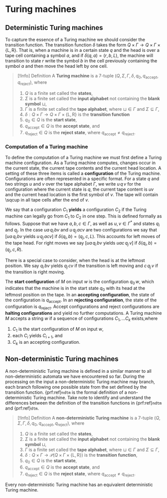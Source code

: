 # Turing machines

## Deterministic Turing machines

To capture the essence of a Turing machine we should consider the transition function. The transition function $\delta$ takes the form $Q \times \Gamma \rightarrow Q \times \Gamma \times \{\text{L},\text{R}\}$. That is, when a machine is in a certain state $q$ and the head is over a tape cell containing a symbol $a$, and if $\delta(q,a) = (r, b, L)$, the machine will transition to state $r$ write the symbol $b$ in the cell previously containing the symbol $a$ and then move the head left by one cell.

> [!Info] Definition
> A **Turing machine** is a 7-tuple $(Q,\Sigma, \Gamma, \delta, q_0, q_\text{accept}, q_\text{reject})$, where
> 1. $Q$ is a finite set called the **states**,
> 2. $\Sigma$ is a finite set called the **input alphabet** not containing the **blank symbol** $\sqcup$,
> 3. $\Gamma$ is a finite set called the **tape alphabet**, where $\sqcup \in \Gamma \text{ and } \Sigma \subseteq \Gamma$,
> 4. $\delta : Q \times \Gamma \rightarrow Q \times \Gamma \times \{\text{L},\text{R}\}$ is the **transition function**
> 5. $q_0 \in Q$ is the **start state**,
> 6. $q_\text{accept} \in Q$ is the **accept state**, and 
> 7. $q_\text{reject} \in Q$ is the **reject state**, where $q_\text{accept} \not=q_\text{reject}$.
   
### Computation of a Turing machine

To define the computation of a Turing machine we must first define a Turing machine configuration. As a Turing machine computes, changes occur in the current state, the current tape contents and the current head location. A setting of these three items is called a **configuration** of the Turing machine. Configurations are often represented in a specific format. For a state $q$ and two strings $u$ and $v$ over the tape alphabet $\Gamma$, we write $u\,q\,v$ for the configuration where the current state is $q$, the current tape content is $uv$ and the current head location is the first symbol of $v$. The tape will contain \sqcup in all tape cells after the end of $v$.

We say that a configuration $C_1$ **yields** a configuration $C_2$ if the Turing machine can legally go from $C_1$ to $C_2$ in one step. This is defined formally as follows. Suppose that we have $a,b, c \in \Gamma$, as well as $u, v \in \Gamma^*$ and states $q_i$ and $q_j$. In the case $ua\,q_i\, bv$ and $u\, q_j \, acv$ are two configurations we say that $[ua\,q_i\, bv \text{ yields } u\, q_j \, acv]$
if $\delta(q_i, b) = (q_j, c, L)$. This accounts for left moves of the tape head. For right moves we say
$[ua\,q_i\, bv \text{ yields } uac\, q_j \, v]$
if $\delta(q_i, b) = (q_j, c, R)$.

There is a special case to consider, when the head is at the leftmost position. We say $q_i \,bv$ yields $q_j \, cv$ if the transition is left moving and $c\, q_j \, v$ if the transition is right moving.

The **start configuration** of $M$ on input $w$ is the configuration $q_0 \, w$, which indicates that the machine is in the start state $q_0$ with its head at the leftmost position on the tape. In an **accepting configuration**, the state of the configuration is $q_{\text{accept}}$. In an **rejecting configuration**, the state of the configuration is $q_{\text{reject}}$. Accept configurations and reject configurations are **halting configurations** and yield no further computations. A Turing machine $M$ accepts a string $w$ if a sequence of configurations $C_1, \ldots C_k$ exists,where

1. $C_1$ is the start configuration of $M$ on input $w$,
2. each $C_i$ yields $C_{i+1}$, and 
3. $C_k$ is an accepting configuration.

## Non-deterministic Turing machines

A non-deterministic Turing machine is defined in a similar manner to all non-deterministic automata we have encountered so far. During the processing on the input a non-deterministic Turing machine may branch, each branch following one possible state from the set defined by the transition function. {prf:ref}`ndtm` is the formal definition of a non-deterministic Turing machine. Take note to identify and understand the differences between the definition of the transition functions in {prf:ref}`ndtm` and {prf:ref}`dtm`.

> [!Info] Definition
> A **non-deterministic Turing machine** is a 7-tuple $(Q,\Sigma, \Gamma, \delta, q_0, q_\text{accept}, q_\text{reject})$, where
> 1. $Q$ is a finite set called the **states**,
> 2. $\Sigma$ is a finite set called the **input alphabet** not containing the $\textbf{ blank symbol } \sqcup$,
> 3. $\Gamma$ is a finite set called the **tape alphabet**, where $\sqcup \in \Gamma \text{ and } \Sigma \subseteq \Gamma$,
> 4. $\delta : Q \times \Gamma \rightarrow \mathcal{P}({Q \times \Gamma \times \{\text{L},\text{R}\}})$ is the **transition function**, 
> 5. $q_0 \in Q$ is the **start state**,
> 6. $q_\text{accept} \in Q$ is the **accept state**, and 
> 7. $q_\text{reject} \in Q$ is the **reject state**, where $q_\text{accept} \not=q_\text{reject}$.

Every non-deterministic Turing machine has an equivalent deterministic Turing machine.